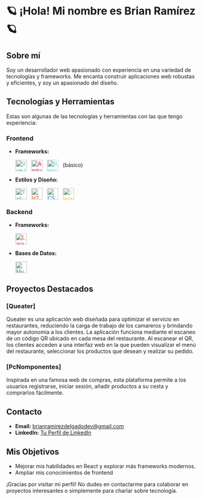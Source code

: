 # :ringed_planet: ¡Hola! Mi nombre es Brian Ramírez :ringed_planet: 

## Sobre mí
Soy un desarrollador web apasionado con experiencia en una variedad de tecnologías y frameworks. Me encanta construir aplicaciones web robustas y eficientes, y soy un apasionado del diseño.

## Tecnologías y Herramientas
Estas son algunas de las tecnologías y herramientas con las que tengo experiencia:

### Frontend
- **Frameworks:**
  <p>
    <img src="https://cdn.jsdelivr.net/npm/simple-icons@v3/icons/vue-dot-js.svg" alt="Vue.js" height="30" width="30" style="vertical-align:middle; margin-right: 8px; color:#4FC08D;"/>
    <img src="https://cdn.jsdelivr.net/npm/simple-icons@v3/icons/angular.svg" alt="Angular" height="30" width="30" style="vertical-align:middle; margin-right: 8px; color:#DD0031;"/>
    <img src="https://cdn.jsdelivr.net/npm/simple-icons@v3/icons/react.svg" alt="React" height="30" width="30" style="vertical-align:middle; margin-right: 8px; color:#61DAFB;"/> (básico)
  </p>
- **Estilos y Diseño:**
  <p>
    <img src="https://cdn.jsdelivr.net/npm/simple-icons@v3/icons/tailwindcss.svg" alt="Tailwind CSS" height="30" width="30" style="vertical-align:middle; margin-right: 8px; color:#38B2AC;"/>
    <img src="https://cdn.jsdelivr.net/npm/simple-icons@v3/icons/html5.svg" alt="HTML5" height="30" width="30" style="vertical-align:middle; margin-right: 8px; color:#E34F26;"/>
    <img src="https://cdn.jsdelivr.net/npm/simple-icons@v3/icons/css3.svg" alt="CSS3" height="30" width="30" style="vertical-align:middle; margin-right: 8px; color:#1572B6;"/>
    <img src="https://cdn.jsdelivr.net/npm/simple-icons@v3/icons/javascript.svg" alt="JavaScript" height="30" width="30" style="vertical-align:middle; margin-right: 8px; color:#F7DF1E;"/>
  </p>

### Backend
- **Frameworks:**
  <p>
    <img src="https://cdn.jsdelivr.net/npm/simple-icons@v3/icons/laravel.svg" alt="Laravel" height="30" width="30" style="vertical-align:middle; margin-right: 8px; color:#FF2D20;"/>
  </p>
- **Bases de Datos:**
  <p>
    <img src="https://cdn.jsdelivr.net/npm/simple-icons@v3/icons/mysql.svg" alt="MySQL" height="30" width="30" style="vertical-align:middle; margin-right: 8px; color:#4479A1;"/>
  </p>

## Proyectos Destacados
### [Queater]
Queater es una aplicación web diseñada para optimizar el servicio en restaurantes, reduciendo la carga de trabajo de los camareros y brindando mayor autonomía a los clientes. La aplicación funciona mediante el escaneo de un código QR ubicado en cada mesa del restaurante. Al escanear el QR, los clientes acceden a una interfaz web en la que pueden visualizar el menú del restaurante, seleccionar los productos que desean y realizar su pedido.

### [PcNomponentes]
Inspirada en una famosa web de compras, esta plataforma permite a los usuarios registrarse, iniciar sesión, añadir productos a su cesta y comprarlos fácilmente.


## Contacto
- **Email:** [brianramirezdelgadodev@gmail.com](mailto:brianramirezdelgadodev@gmail.com)
- **LinkedIn:** [Tu Perfil de LinkedIn]([https://www.linkedin.com/in/tuperfil](https://www.linkedin.com/in/brian-ramirez-delgado/))

## Mis Objetivos
- Mejorar mis habilidades en React y explorar más frameworks modernos.
- Ampliar mis conocimientos de frontend

¡Gracias por visitar mi perfil! No dudes en contactarme para colaborar en proyectos interesantes o simplemente para charlar sobre tecnología.
